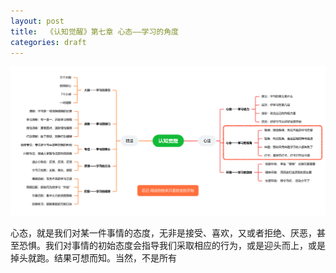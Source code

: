 ```yaml
---
layout: post
title:  《认知觉醒》第七章 心态——学习的角度
categories: draft
---
```


![脑图认知觉醒-心态.png](/assets/%E8%84%91%E5%9B%BE%E8%AE%A4%E7%9F%A5%E8%A7%89%E9%86%92-%E5%BF%83%E6%80%81.png)

心态，就是我们对某一件事情的态度，无非是接受、喜欢，又或者拒绝、厌恶，甚至恐惧。我们对事情的初始态度会指导我们采取相应的行为，或是迎头而上，或是掉头就跑。结果可想而知。当然，不是所有
<!--stackedit_data:
eyJoaXN0b3J5IjpbMjE0NzE4NjcwOCw3MDM0NjE4MzVdfQ==
-->